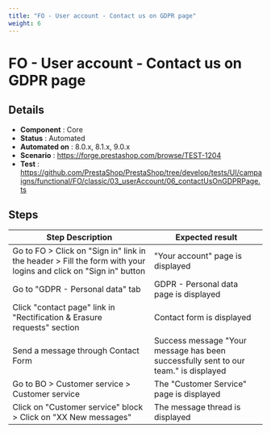 ```yaml
---
title: "FO - User account - Contact us on GDPR page"
weight: 6
---
```


# FO - User account - Contact us on GDPR page
## Details
* **Component** : Core
* **Status** : Automated
* **Automated on** : 8.0.x, 8.1.x, 9.0.x
* **Scenario** : https://forge.prestashop.com/browse/TEST-1204
* **Test** : https://github.com/PrestaShop/PrestaShop/tree/develop/tests/UI/campaigns/functional/FO/classic/03_userAccount/06_contactUsOnGDPRPage.ts

## Steps
| Step Description | Expected result |
| ----- | ----- |
| Go to FO > Click on "Sign in" link in the header > Fill the form with your logins and click on "Sign in" button | "Your account" page is displayed |
| Go to "GDPR - Personal data" tab | GDPR - Personal data page is displayed |
| Click "contact page" link in "Rectification & Erasure requests" section | Contact form is displayed |
| Send a message through Contact Form | Success message "Your message has been successfully sent to our team." is displayed |
| Go to BO > Customer service > Customer service | The "Customer Service" page is displayed |
| Click on "Customer service" block > Click on "XX New messages" | The message thread is displayed |
